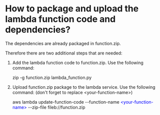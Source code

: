 # How to package and upload the lambda function code and dependencies?

The dependencies are already packaged in function.zip.

Therefore there are two additional steps that are needed:

1. Add the lambda function code to function.zip. Use the following command:

   zip -g function.zip lambda_function.py
   
2. Upload function.zip package to the lambda service. Use the following command: (don't forget to replace \<your-function-name\>)

   aws lambda update-function-code --function-name <span style="color:blue">\<your-function-name\></span> --zip-file fileb://function.zip
